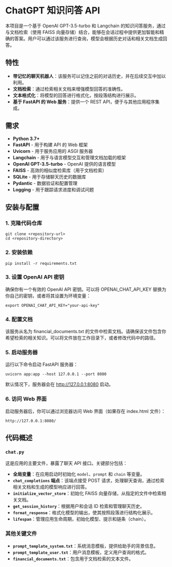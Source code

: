 # ChatGPT 知识问答 API

本项目是一个基于 OpenAI GPT-3.5-turbo 和 Langchain 的知识问答服务，通过与文档检索（使用 FAISS 向量存储）结合，能够在会话过程中提供更加智能和精确的答案。用户可以通过该服务进行查询，模型会根据历史对话和相关文档生成回答。

## 特性

- **带记忆的聊天机器人**：该服务可以记住之前的对话历史，并在后续交互中加以利用。
- **文档检索**：通过检索相关文档来增强模型回答的准确性。
- **文本格式化**：将模型的回答进行格式化，按段落结构进行展示。
- **基于 FastAPI 的 Web 服务**：提供一个 REST API，便于与其他应用程序集成。

## 需求

- **Python 3.7+**
- **FastAPI** - 用于构建 API 的 Web 框架
- **Uvicorn** - 用于服务应用的 ASGI 服务器
- **Langchain** - 用于与语言模型交互和管理文档加载的框架
- **OpenAI GPT-3.5-turbo** - OpenAI 提供的语言模型
- **FAISS** - 高效的相似度检索库（用于文档检索）
- **SQLite** - 用于存储聊天历史的数据库
- **Pydantic** - 数据验证和配置管理
- **Logging** - 用于跟踪请求进度和调试问题

## 安装与配置

### 1. 克隆代码仓库

```
git clone <repository-url>
cd <repository-directory>
```

### 2. 安装依赖
```
pip install -r requirements.txt
```

### 3. 设置 OpenAI API 密钥
确保你有一个有效的 OpenAI API 密钥。可以将 OPENAI_CHAT_API_KEY 替换为你自己的密钥，或者将其设置为环境变量：

```
export OPENAI_CHAT_API_KEY="your-api-key"
```
### 4. 配置文档
该服务从名为 financial_documents.txt 的文件中检索文档。请确保该文件包含你希望检索的相关知识。可以将文件放在工作目录下，或者修改代码中的路径。

### 5. 启动服务器
运行以下命令启动 FastAPI 服务器：

```
uvicorn app:app --host 127.0.0.1 --port 8080
```

默认情况下，服务器会在 http://127.0.0.1:8080 启动。

### 6. 访问 Web 界面
启动服务器后，你可以通过浏览器访问 Web 界面（如果存在 index.html 文件）：
```
http://127.0.0.1:8080/
```

## 代码概述

### `chat.py`

这是应用的主要文件，暴露了聊天 API 接口。关键部分包括：

- **全局变量**：在应用启动时初始化 `model`、`prompt` 和 `chain` 等变量。
- **`chat_completions` 端点**：该端点接受 POST 请求，处理聊天查询，通过检索相关文档和生成的模型响应进行回答。
- **`initialize_vector_store`**：初始化 FAISS 向量存储，从指定的文件中检索相关文档。
- **`get_session_history`**：根据用户和会话 ID 检索和管理聊天历史。
- **`format_response`**：格式化模型的输出，使其按照段落进行结构化展示。
- **`lifespan`**：管理应用生命周期，初始化模型、提示和链条（chain）。

### 其他关键文件

- **`prompt_template_system.txt`**：系统消息模板，提供给助手的背景信息。
- **`prompt_template_user.txt`**：用户消息模板，定义用户查询的格式。
- **`financial_documents.txt`**：包含用于文档检索的文本文件。

